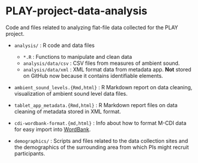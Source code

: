 # PLAY-project-data-analysis
Code and files related to analyzing flat-file data collected for the PLAY project.

- `analysis/` : R code and data files
	- `*.R` : Functions to manipulate and clean data 	
	- `analysis/data/csv` : CSV files from measures of ambient sound.
	- `analysis/data/xml` : XML format data from metadata app. **Not** stored on GitHub now because it contains identifiable elements.

- `ambient_sound_levels.{Rmd,html}` : R Markdown report on data cleaning, visualization of ambient sound level data files.
- `tablet_app_metadata.{Rmd,html}` : R Markdown report files on data cleaning of metadata stored in XML format.
- `cdi-wordbank-format.{md,html}` : Info about how to format M-CDI data for easy import into [WordBank](http://wordbank.stanford.edu).

- `demographics/` : Scripts and files related to the data collection sites and the demographics of the surrounding area from which PIs might recruit participants.

